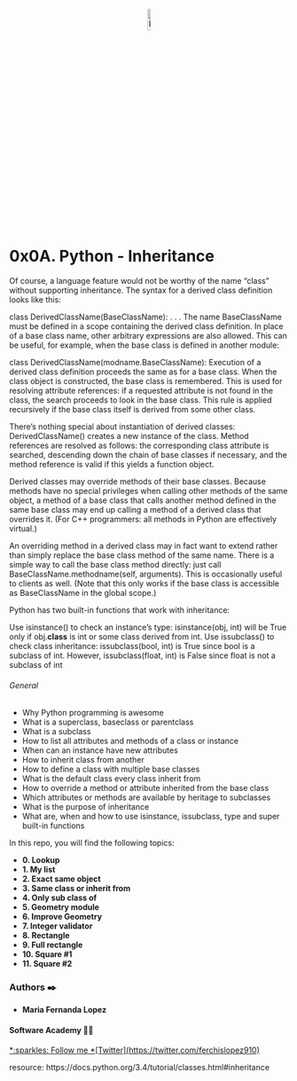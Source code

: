 <p align="center"><img src='https://lh3.googleusercontent.com/proxy/v4d1SqHxXvXEBUd65zUn4Fumr2Ju4i6x3ApefpBkk7cxzKT9NqSnf5Shnk1_-TXrdQi5k8_Urgul8ERhAyloPrqnAwCIuZArB9qJkJaJSw1D_GNEcx5_qt3EPcLwxuC4di1UtKKODvUEJ5qj-yE8q_ALaMvzT-Lo8zU1L3o' alt='Banner' width=10%></p>

# 0x0A. Python - Inheritance

<p>
Of course, a language feature would not be worthy of the name “class” without supporting inheritance. The syntax for a derived class definition looks like this:

class DerivedClassName(BaseClassName):
    <statement-1>
    .
    .
    .
    <statement-N>
The name BaseClassName must be defined in a scope containing the derived class definition. In place of a base class name, other arbitrary expressions are also allowed. This can be useful, for example, when the base class is defined in another module:

class DerivedClassName(modname.BaseClassName):
Execution of a derived class definition proceeds the same as for a base class. When the class object is constructed, the base class is remembered. This is used for resolving attribute references: if a requested attribute is not found in the class, the search proceeds to look in the base class. This rule is applied recursively if the base class itself is derived from some other class.

There’s nothing special about instantiation of derived classes: DerivedClassName() creates a new instance of the class. Method references are resolved as follows: the corresponding class attribute is searched, descending down the chain of base classes if necessary, and the method reference is valid if this yields a function object.

Derived classes may override methods of their base classes. Because methods have no special privileges when calling other methods of the same object, a method of a base class that calls another method defined in the same base class may end up calling a method of a derived class that overrides it. (For C++ programmers: all methods in Python are effectively virtual.)

An overriding method in a derived class may in fact want to extend rather than simply replace the base class method of the same name. There is a simple way to call the base class method directly: just call BaseClassName.methodname(self, arguments). This is occasionally useful to clients as well. (Note that this only works if the base class is accessible as BaseClassName in the global scope.)

Python has two built-in functions that work with inheritance:

Use isinstance() to check an instance’s type: isinstance(obj, int) will be True only if obj.__class__ is int or some class derived from int.
Use issubclass() to check class inheritance: issubclass(bool, int) is True since bool is a subclass of int. However, issubclass(float, int) is False since float is not a subclass of int

</p>

###### General
- Why Python programming is awesome
- What is a superclass, baseclass or parentclass
- What is a subclass
- How to list all attributes and methods of a class or instance
- When can an instance have new attributes
- How to inherit class from another
- How to define a class with multiple base classes
- What is the default class every class inherit from
- How to override a method or attribute inherited from the base class
- Which attributes or methods are available by heritage to subclasses
- What is the purpose of inheritance
- What are, when and how to use isinstance, issubclass, type and super built-in functions

<p>

In this repo, you will find the following topics:

* __0. Lookup__
* __1. My list__
* __2. Exact same object__
* __3. Same class or inherit from__
* __4. Only sub class of__
* __5. Geometry module__
* __6. Improve Geometry__
* __7. Integer validator__
* __8. Rectangle__
* __9. Full rectangle__
* __10. Square #1__
* __11. Square #2__



### Authors :black_nib:
* __Maria Fernanda Lopez__

#### Software Academy 👨‍💻

<p aling="center">
<a href="https://www.holbertonschool.com" target="_blank">
*:sparkles: Follow me *[Twitter](https://twitter.com/ferchislopez910)</a>
</p>

<p>resource:
https://docs.python.org/3.4/tutorial/classes.html#inheritance
<p>